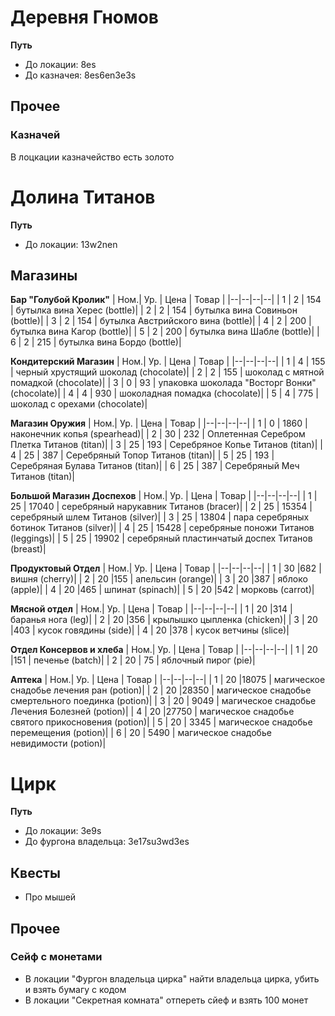 # Деревня Гномов
**Путь**
- До локации: 8es
- До казначея: 8es6en3e3s

## Прочее
### Казначей
В лоцкации казначейство есть золото

# Долина Титанов
**Путь**
- До локации: 13w2nen
## Магазины
**Бар "Голубой Кролик"**
| Ном.| Ур. | Цена | Товар |
|--|--|--|--|
| 1 |  2  | 154  | бутылка вина Херес (bottle)|
| 2 |  2  | 154  | бутылка вина Совиньон (bottle)|
| 3 |  2  | 154  | бутылка Австрийского вина (bottle)|
| 4 |  2  | 200  | бутылка вина Кагор (bottle)|
| 5 |  2  | 200  | бутылка вина Шабле (bottle)|
| 6 |  2  | 215  | бутылка вина Бордо (bottle)|

**Кондитерский Магазин**
| Ном.| Ур. | Цена | Товар |
|--|--|--|--|
| 1 | 4 | 155 | черный хрустящий шоколад (chocolate)|
| 2 | 2 | 155 | шоколад с мятной помадкой (chocolate)|
| 3 | 0 |  93 | упаковка шоколада "Восторг Вонки" (chocolate)|
| 4 | 4 | 930 | шоколадная помадка (chocolate)|
| 5 | 4 | 775 | шоколад с орехами (chocolate)|

**Магазин Оружия**
| Ном.| Ур. | Цена | Товар |
|--|--|--|--|
| 1 |  0 | 1860  | наконечник копья (spearhead)|
| 2 | 30 |  232  | Оплетенная Серебром Плетка Титанов (titan)|
| 3 | 25 |  193  | Серебряное Копье Титанов (titan)|
| 4 | 25 |  387  | Серебряный Топор Титанов (titan)|
| 5 | 25 |  193  | Серебряная Булава Титанов (titan)|
| 6 | 25 |  387  | Серебряный Меч Титанов (titan)|

**Большой Магазин Доспехов**
| Ном.| Ур. | Цена | Товар |
|--|--|--|--|
| 1 | 25 | 17040 | серебряный нарукавник Титанов (bracer)|
| 2 | 25 | 15354 | серебряный шлем Титанов (silver)|
| 3 | 25 | 13804 | пара серебряных ботинок Титанов (silver)|
| 4 | 25 | 15428 | серебряные поножи Титанов (leggings)|
| 5 | 25 | 19902 | серебряный пластинчатый доспех Титанов (breast)|

**Продуктовый Отдел**
| Ном.| Ур. | Цена | Товар |
|--|--|--|--|
| 1 | 30 |682 | вишня (cherry)|
| 2 | 20 |155 | апельсин (orange)|
| 3 | 20 |387 | яблоко (apple)|
| 4 | 20 |465 | шпинат (spinach)|
| 5 | 20 |542 | морковь (carrot)|

**Мясной отдел**
| Ном.| Ур. | Цена | Товар |
|--|--|--|--|
| 1 | 20 |314 | баранья нога (leg)|
| 2 | 20 |356 | крылышко цыпленка (chicken)|
| 3 | 20 |403 | кусок говядины (side)|
| 4 | 20 |378 | кусок ветчины (slice)|

**Отдел Консервов и хлеба**
| Ном.| Ур. | Цена | Товар |
|--|--|--|--|
| 1 | 20 |151 | печенье (batch)|
| 2 | 20 | 75 | яблочный пирог (pie)|

**Аптека**
| Ном.| Ур. | Цена | Товар |
|--|--|--|--|
| 1 | 20 |18075 | магическое снадобье лечения ран (potion)|
| 2 | 20 |28350 | магическое снадобье смертельного поединка (potion)|
| 3 | 20 | 9049 | магическое снадобье Лечения Болезней (potion)|
| 4 | 20 |27750 | магическое снадобье святого прикосновения (potion)|
| 5 | 20 | 3345 | магическое снадобье перемещения (potion)|
| 6 | 20 | 5490 | магическое снадобье невидимости (potion)|

# Цирк
**Путь**
- До локации: 3e9s
- До фургона владельца: 3e17su3wd3es

## Квесты
- Про мышей

## Прочее
### Сейф с монетами
- В локации "Фургон владельца цирка" найти владельца цирка, убить и взять бумагу с кодом
- В локации "Секретная комната" отпереть сйеф и взять 100 монет

